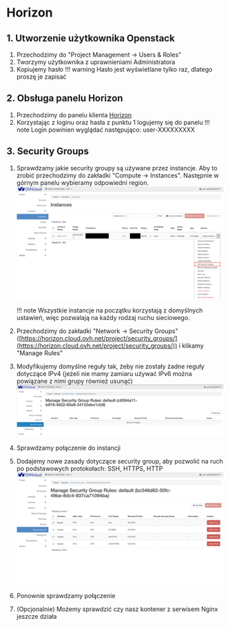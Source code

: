 # Horizon

## 1. Utworzenie użytkownika Openstack
1. Przechodzimy do "Project Management -> Users & Roles"
1. Tworzymy użytkownika z uprawnieniami Administratora
1. Kopiujemy hasło
!!! warning
    Hasło jest wyświetlane tylko raz, dlatego proszę je zapisać

## 2. Obsługa panelu Horizon
1. Przechodzimy do panelu klienta [Horizon](https://horizon.cloud.ovh.net/auth/login/)
1. Korzystając z loginu oraz hasła z punktu 1 logujemy się do panelu
!!! note
    Login powinien wyglądać następująco: user-XXXXXXXXX

## 3. Security Groups
1. Sprawdzamy jakie security groupy są używane przez instancje. Aby to zrobić
   przechodzimy do zakładki "Compute -> Instances". Następnie w górnym panelu
   wybieramy odpowiedni region.
   ![edit groups](img/edit_groups.png)

    !!! note
        Wszystkie instancje na początku korzystają z domyślnych ustawień, więc
        pozwalają na każdy rodzaj ruchu sieciowego.

1. Przechodzimy do zakładki "Network -> Security Groups" ([https://horizon.cloud.ovh.net/project/security_groups/](https://horizon.cloud.ovh.net/project/security_groups/)) i klikamy "Manage Rules"
1. Modyfikujemy domyślne reguły tak, żeby nie zostały żadne reguły dotyczące IPv4
   (jeżeli nie mamy zamiaru używać IPv6 można powiązane z nimi grupy również
   usunąć)
   ![remove security groups](img/security_groups.png)
1. Sprawdzamy połączenie do instancji
1. Dodajemy nowe zasady dotyczące security group, aby pozwolić na ruch po
   podstawowych protokołach: SSH, HTTPS, HTTP
   ![add rules](img/rules.png)
1. Ponownie sprawdzamy połączenie
1. (Opcjonalnie) Możemy sprawdzić czy nasz kontener z serwisem Nginx jeszcze
   działa
